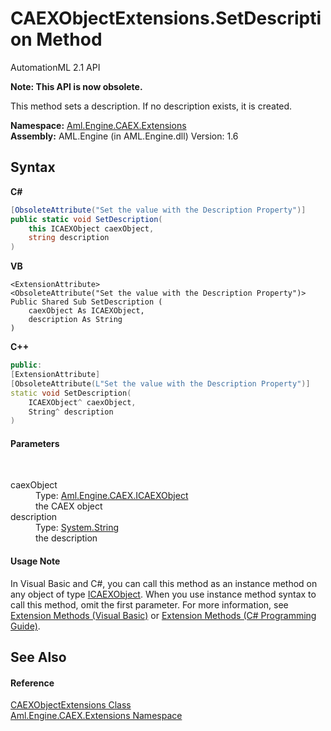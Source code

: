 # CAEXObjectExtensions.SetDescription Method 
AutomationML 2.1 API 

**Note: This API is now obsolete.**

This method sets a description. If no description exists, it is created.

**Namespace:**&nbsp;<a href="N_Aml_Engine_CAEX_Extensions">Aml.Engine.CAEX.Extensions</a><br />**Assembly:**&nbsp;AML.Engine (in AML.Engine.dll) Version: 1.6

## Syntax

**C#**<br />
``` C#
[ObsoleteAttribute("Set the value with the Description Property")]
public static void SetDescription(
	this ICAEXObject caexObject,
	string description
)
```

**VB**<br />
``` VB
<ExtensionAttribute>
<ObsoleteAttribute("Set the value with the Description Property")>
Public Shared Sub SetDescription ( 
	caexObject As ICAEXObject,
	description As String
)
```

**C++**<br />
``` C++
public:
[ExtensionAttribute]
[ObsoleteAttribute(L"Set the value with the Description Property")]
static void SetDescription(
	ICAEXObject^ caexObject, 
	String^ description
)
```


#### Parameters
&nbsp;<dl><dt>caexObject</dt><dd>Type: <a href="T_Aml_Engine_CAEX_ICAEXObject">Aml.Engine.CAEX.ICAEXObject</a><br />the CAEX object</dd><dt>description</dt><dd>Type: <a href="https://docs.microsoft.com/dotnet/api/system.string" target="_parent" rel="noopener noreferrer">System.String</a><br />the description</dd></dl>

#### Usage Note
In Visual Basic and C#, you can call this method as an instance method on any object of type <a href="T_Aml_Engine_CAEX_ICAEXObject">ICAEXObject</a>. When you use instance method syntax to call this method, omit the first parameter. For more information, see <a href="https://docs.microsoft.com/dotnet/visual-basic/programming-guide/language-features/procedures/extension-methods" target="_blank" rel="noopener noreferrer">Extension Methods (Visual Basic)</a> or <a href="https://docs.microsoft.com/dotnet/csharp/programming-guide/classes-and-structs/extension-methods" target="_blank" rel="noopener noreferrer">Extension Methods (C# Programming Guide)</a>.

## See Also


#### Reference
<a href="T_Aml_Engine_CAEX_Extensions_CAEXObjectExtensions">CAEXObjectExtensions Class</a><br /><a href="N_Aml_Engine_CAEX_Extensions">Aml.Engine.CAEX.Extensions Namespace</a><br />